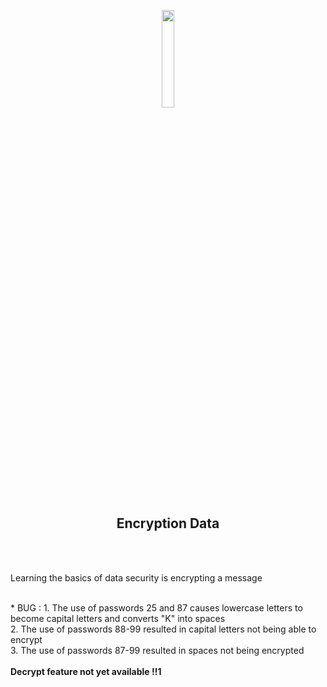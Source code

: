 <p align="center">
  <img src="https://cdn.pixabay.com/photo/2016/03/31/17/58/computer-1294045_960_720.png" width="20%">
</p>
<h2 align="center">Encryption Data</h2>
<br />
<br />
<p>Learning the basics of data security is encrypting a message</p>
<br />
* BUG :
  1. The use of passwords 25 and 87 causes lowercase letters to become capital letters and converts "K" into spaces <br>
  2. The use of passwords 88-99 resulted in capital letters not being able to encrypt <br>
  3. The use of passwords 87-99 resulted in spaces not being encrypted <br>
<br />
<b>Decrypt feature not yet available !!1</b>
